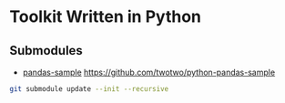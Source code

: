 # Toolkit Written in Python

## Submodules

- [pandas-sample](./pandas-sample) <https://github.com/twotwo/python-pandas-sample>

```bash
git submodule update --init --recursive
```
